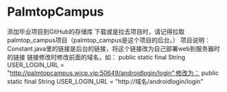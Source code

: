 # PalmtopCampus
添加毕业项目到GitHub的存储库
下载或是拉去项目时，请记得拉取palmtop_campus项目（palmtop_campus是这个项目的后台。）
项目说明：Constant.java里的链接是后台的链接，将这个链接改为自己部署web到服务器时的链接
链接修改时修改前面的域名，如： public static final String USER_LOGIN_URL = "http://palmtopcampus.wicp.vip:50649/androidlogin/login",修改为： public static final String USER_LOGIN_URL = "http://域名/androidlogin/login"
